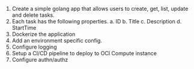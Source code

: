 1. Create a simple golang app that allows users to create, get, list, update and delete tasks.
2. Each task has the following properties.
     a. ID
     b. Title
     c. Description
     d. StartTime
3. Dockerize the application
4. Add an environment specific config.
5. Configure logging
6. Setup a CI/CD pipeline to deploy to OCI Compute instance
7. Configure authn/authz
